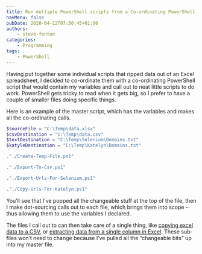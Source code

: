 ```yaml
---
title: Run multiple PowerShell scripts from a Co-ordinating PowerShell Script
navMenu: false
pubDate: 2020-04-12T07:50:45+01:00
authors:
    - steve-fenton
categories:
    - Programming
tags:
    - PowerShell
---
```


Having put together some individual scripts that ripped data out of an Excel spreadsheet, I decided to co-ordinate them with a co-ordinating PowerShell script that would contain my variables and call out to neat little scripts to do work. PowerShell gets tricky to read when it gets big, so I prefer to have a couple of smaller files doing specific things.

Here is an example of the master script, which has the variables and makes all the co-ordinating calls.

```powershell
$sourceFile = "C:\Temp\data.xlsx"
$csvDestination = "C:\Temp\data.csv"
$textDestination = "C:\Temp\Selenium\Domains.txt"
$katyleDestination = "C:\Temp\Katelyn\Domains.txt"

."./Create-Temp-File.ps1"

."./Export-To-Csv.ps1"

."./Export-Urls-For-Selenium.ps1"

."./Copy-Urls-For-Katelyn.ps1"
```

You’ll see that I’ve popped all the changeable stuff at the top of the file, then I make dot-sourcing calls out to each file, which brings them into scope – thus allowing them to use the variables I declared.

The files I call out to can then take care of a single thing, like [copying excel data to a CSV](/blog/2020/04/copy-excel-to-csv-with-powershell/), or [extracting data from a single column in Excel](/blog/2020/04/extract-an-excel-column-to-a-text-file-with-powershell/). These sub-files won’t need to change because I’ve pulled all the “changeable bits” up into my master file.